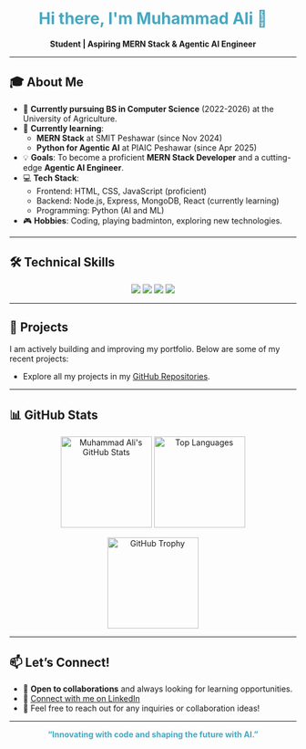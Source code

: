 <h1 align="center" style="color:#44a8c2;">Hi there, I'm Muhammad Ali 👋</h1>

<p align="center">
  <b>Student | Aspiring MERN Stack & Agentic AI Engineer</b>
</p>

---

## 🎓 About Me

- 🏫 **Currently pursuing BS in Computer Science** (2022-2026) at the University of Agriculture.
- 🌱 **Currently learning**:
  - **MERN Stack** at SMIT Peshawar (since Nov 2024)
  - **Python for Agentic AI** at PIAIC Peshawar (since Apr 2025)
- 💡 **Goals**: To become a proficient **MERN Stack Developer** and a cutting-edge **Agentic AI Engineer**.
- 💻 **Tech Stack**: 
  - Frontend: HTML, CSS, JavaScript (proficient)
  - Backend: Node.js, Express, MongoDB, React (currently learning)
  - Programming: Python (AI and ML)
- 🎮 **Hobbies**: Coding, playing badminton, exploring new technologies.

---

## 🛠️ Technical Skills

<p align="center">
  <img src="https://img.shields.io/badge/HTML5-%23E34F26.svg?style=flat&logo=html5&logoColor=white" />
  <img src="https://img.shields.io/badge/CSS3-%231572B6.svg?style=flat&logo=css3&logoColor=white" />
  <img src="https://img.shields.io/badge/JavaScript-%23F7DF1E.svg?style=flat&logo=javascript&logoColor=black" />
  <img src="https://img.shields.io/badge/Python-%233776AB.svg?style=flat&logo=python&logoColor=white" />
</p>

---

## 🚀 Projects

I am actively building and improving my portfolio. Below are some of my recent projects:

- Explore all my projects in my [GitHub Repositories](https://github.com/coder-muhammad?tab=repositories).

---

## 📊 GitHub Stats

<p align="center">
  <img src="https://github-readme-stats.vercel.app/api?username=coder-muhammad&show_icons=true&theme=tokyonight" alt="Muhammad Ali's GitHub Stats" height="160"/>
  <img src="https://github-readme-stats.vercel.app/api/top-langs/?username=coder-muhammad&layout=compact&theme=tokyonight" alt="Top Languages" height="160"/>
</p>

<p align="center">
  <img src="https://github-profile-trophy.vercel.app/?username=coder-muhammad&theme=tokyonight&row=1&column=4" alt="GitHub Trophy" height="160"/>
</p>

---


## 📫 Let’s Connect!

- 📝 **Open to collaborations** and always looking for learning opportunities. 
- 🔗 [Connect with me on LinkedIn](https://www.linkedin.com/in/muhammad-ali-42213432b/)
- 💬 Feel free to reach out for any inquiries or collaboration ideas!

---

<p align="center" style="color:#44a8c2;">
  <b>“Innovating with code and shaping the future with AI.”</b>
</p>
